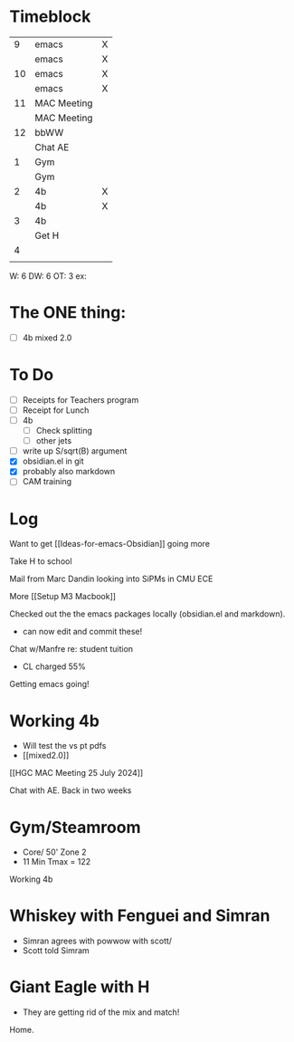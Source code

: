 # Timeblock

|    |             |   |
|----|-------------|---|
| 9  | emacs       | X |
|    | emacs       | X |
| 10 | emacs       | X |
|    | emacs       | X |
| 11 | MAC Meeting |   |
|    | MAC Meeting |   |
| 12 | bbWW        |   |
|    | Chat AE     |   |
| 1  | Gym         |   |
|    | Gym         |   |
| 2  | 4b          | X |
|    | 4b          | X |
| 3  | 4b          |   |
|    | Get H       |   |
| 4  |             |   |
|    |             |   |

W: 6 
DW: 6
OT: 3
ex: 

# The ONE thing: 
- [ ] 4b mixed 2.0


# To Do
- [ ] Receipts for Teachers program
- [ ] Receipt for Lunch
- [ ]  4b
	 - [ ] Check splitting
	 - [ ] other jets
- [ ] write up S/sqrt(B) argument
- [x] obsidian.el in git
- [x] probably also markdown 
- [ ] CAM training

# Log

Want to get [[Ideas-for-emacs-Obsidian]] going more

Take H to school

Mail from Marc Dandin looking into SiPMs in CMU ECE

More [[Setup M3 Macbook]]

Checked out the the emacs packages locally (obsidian.el and markdown). 
- can now edit and commit these!

Chat w/Manfre re: student tuition
 - CL charged 55%

Getting emacs going!

# Working 4b 
- Will test the vs pt pdfs
- [[mixed2.0]]


[[HGC MAC Meeting 25 July 2024]]


Chat with AE. Back in two weeks

# Gym/Steamroom
- Core/ 50' Zone 2 
- 11 Min Tmax = 122

Working 4b 

# Whiskey with Fenguei and Simran
- Simran agrees with powwow with scott/
- Scott told Simram

# Giant Eagle with H
- They are getting rid of the mix and match!

Home. 



